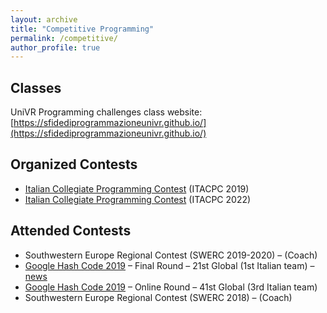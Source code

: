 ```yaml
---
layout: archive
title: "Competitive Programming"
permalink: /competitive/
author_profile: true
---
```



## Classes

UniVR Programming challenges class website: [https://sfidediprogrammazioneunivr.github.io/](https://sfidediprogrammazioneunivr.github.io/)

## Organized Contests

* [Italian Collegiate Programming Contest](http://www.google.com/url?q=http%3A%2F%2Fwww.itacpc.it&sa=D&sntz=1&usg=AFQjCNFVslPb9n-D_U7VeX7UtfovAgMWMA) (ITACPC 2019)
* [Italian Collegiate Programming Contest](http://www.google.com/url?q=http%3A%2F%2Fwww.itacpc.it&sa=D&sntz=1&usg=AFQjCNFVslPb9n-D_U7VeX7UtfovAgMWMA) (ITACPC 2022)

## Attended Contests

* Southwestern Europe Regional Contest (SWERC 2019-2020) – (Coach)
* [Google Hash Code 2019](https://codingcompetitions.withgoogle.com/hashcode/) – Final Round – 21st Global (1st Italian team) – [news](http://www.univrmagazine.it/2019/05/09/squadra-veronese-finalista-alla-google-hashcode/?fbclid=IwAR3GIEnGda_yrf--JItyb12o9XoNRa5j-R40iPy8EXyialBHRoUoNIkXp64)
* [Google Hash Code 2019](https://codingcompetitions.withgoogle.com/hashcode/) – Online Round – 41st Global (3rd Italian team)
* Southwestern Europe Regional Contest (SWERC 2018) – (Coach)